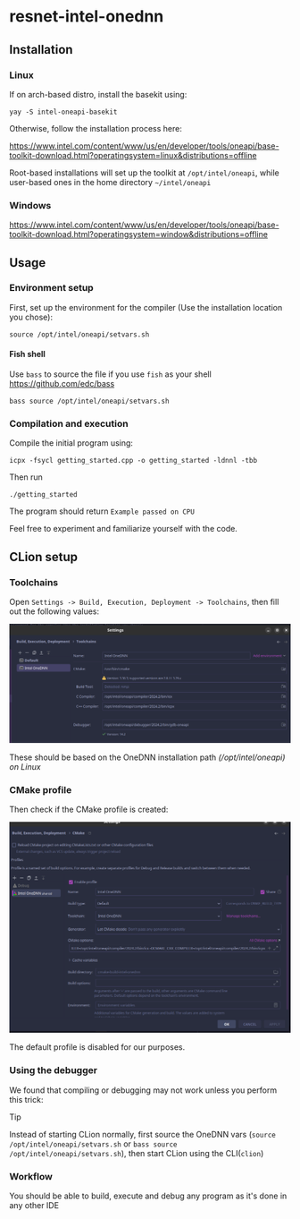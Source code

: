 # resnet-intel-onednn

## Installation

### Linux

If on arch-based distro, install the basekit using:

```
yay -S intel-oneapi-basekit
```

Otherwise, follow the installation process here:

https://www.intel.com/content/www/us/en/developer/tools/oneapi/base-toolkit-download.html?operatingsystem=linux&distributions=offline

Root-based installations will set up the toolkit at `/opt/intel/oneapi`, while user-based ones in the home directory `~/intel/oneapi`

### Windows

https://www.intel.com/content/www/us/en/developer/tools/oneapi/base-toolkit-download.html?operatingsystem=window&distributions=offline

## Usage

### Environment setup

First, set up the environment for the compiler (Use the installation location you chose):

```
source /opt/intel/oneapi/setvars.sh
``` 

#### Fish shell

Use `bass` to source the file if you use `fish` as your shell https://github.com/edc/bass

```
bass source /opt/intel/oneapi/setvars.sh
``` 

### Compilation and execution

Compile the initial program using:

```
icpx -fsycl getting_started.cpp -o getting_started -ldnnl -tbb
```

Then run

```
./getting_started
```

The program should return `Example passed on CPU`

Feel free to experiment and familiarize yourself with the code.

## CLion setup

### Toolchains

Open `Settings -> Build, Execution, Deployment -> Toolchains`, then fill out the following values:

![toolchains.png](.github/assets/toolchains.png)

These should be based on the OneDNN installation path *(/opt/intel/oneapi) on Linux*

### CMake profile

Then check if the CMake profile is created:

![cmake.png](.github/assets/cmake.png)

The default profile is disabled for our purposes.

### Using the debugger

We found that compiling or debugging may not work unless you perform this trick:
> [!TIP]
> Instead of starting CLion normally, first source the OneDNN vars (`source /opt/intel/oneapi/setvars.sh` 
> or `bass source /opt/intel/oneapi/setvars.sh`), then start CLion using the CLI(`clion`) 

### Workflow

You should be able to build, execute and debug any program as it's done in any other IDE 